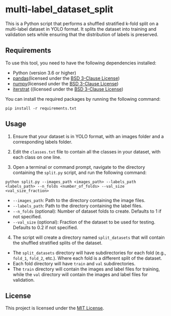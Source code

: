 # multi-label_dataset_split

This is a Python script that performs a shuffled stratified k-fold split on a multi-label dataset in YOLO format. It splits the dataset into training and validation sets while ensuring that the distribution of labels is preserved.

## Requirements

To use this tool, you need to have the following dependencies installed:

- Python (version 3.6 or higher)
- [pandas](https://github.com/pandas-dev/pandas)(licensed under the [BSD 3-Clause License](https://github.com/pandas-dev/pandas/blob/master/LICENSE))
- [numpy](https://github.com/numpy/numpy)(licensed under the [BSD 3-Clause License](https://github.com/numpy/numpy/blob/main/LICENSE.txt))
- [iterstrat](https://github.com/trent-b/iterative-stratification) ((licensed under the [BSD 3-Clause License](https://github.com/trent-b/iterative-stratification/blob/master/LICENSE))

You can install the required packages by running the following command:

`pip install -r requirements.txt`

## Usage

1. Ensure that your dataset is in YOLO format, with an images folder and a corresponding labels folder.

2. Edit the `classes.txt` file to contain all the classes in your dataset, with each class on one line.

3. Open a terminal or command prompt, navigate to the directory containing the `split.py` script, and run the following command:

`python split.py --images_path <images_path> --labels_path <labels_path> --n_folds <number_of_folds> --val_size <val_size_fraction>`

- `--images_path`: Path to the directory containing the image files.
- `--labels_path`: Path to the directory containing the label files.
- `--n_folds` (optional): Number of dataset folds to create. Defaults to 1 if not specified.
- `--val_size` (optional): Fraction of the dataset to be used for testing. Defaults to 0.2 if not specified.

4. The script will create a directory named `split_datasets` that will contain the shuffled stratified splits of the dataset.

- The `split_datasets` directory will have subdirectories for each fold (e.g., `fold_1`, `fold_2`, etc.).  Where each fold is a different split of the dataset.
- Each fold directory will have `train` and `val` subdirectories.
- The `train` directory will contain the images and label files for training, while the `val` directory will contain the images and label files for validation.

## License

This project is licensed under the [MIT License](LICENSE).
